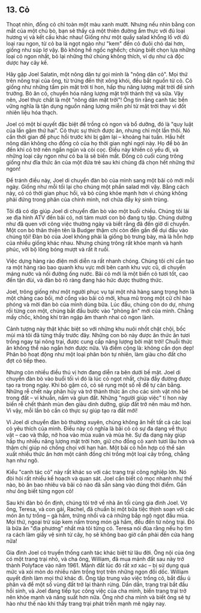 ## 13. Cỏ

Thoạt nhìn, đồng cỏ chỉ toàn một màu xanh mướt. Nhưng nếu nhìn bằng con mắt của một chú bò, bạn sẽ thấy cả một thiên đường ẩm thực với đủ loại hương vị và kết cấu khác nhau! Giống như một quầy salad khổng lồ với đủ loại rau ngon, từ cỏ ba lá ngọt ngào như "kem" đến cỏ đuôi chó dai hơn, giống như súp lơ vậy. Bò không hề ngốc nghếch; chúng biết chọn lựa những loại cỏ ngon nhất, bỏ lại những thứ chúng không thích, ví dụ như cà độc dược hay cây kế.


Hãy gặp Joel Salatin, một nông dân tự gọi mình là "nông dân cỏ". Mọi thứ trên nông trại của ông, từ trứng đến thịt xông khói, đều bắt nguồn từ cỏ.  Cỏ giống như những tấm pin mặt trời tí hon, hấp thụ năng lượng mặt trời để sinh trưởng. Bò ăn cỏ, chuyển hóa năng lượng mặt trời thành thịt và sữa. Vậy nên, Joel thực chất là một "nông dân mặt trời"! Ông tin rằng canh tác bền vững nghĩa là tận dụng nguồn năng lượng miễn phí từ mặt trời thay vì đốt nhiên liệu hóa thạch.


Joel có một bí quyết đặc biệt để trồng cỏ ngon và bổ dưỡng, đó là "quy luật của lần gặm thứ hai". Cỏ thực sự thích được ăn, nhưng chỉ một lần thôi. Nó cần thời gian để phục hồi trước khi bị gặm lại – khoảng hai tuần. Hầu hết nông dân không cho đồng cỏ của họ thời gian nghỉ ngơi này. Họ để bò ăn đến khi cỏ trở nên ngắn ngủn và còi cọc. Điều này khiến cỏ yếu đi, và những loại cây ngon như cỏ ba lá sẽ biến mất.  Đồng cỏ cuối cùng trông giống như đĩa thức ăn của một đứa trẻ sau khi chúng đã chọn hết những thứ ngon!


Để tránh điều này, Joel di chuyển đàn bò của mình sang một bãi cỏ mới mỗi ngày.  Giống như mỗi tối lại cho chúng một phần salad mới vậy. Bằng cách này, cỏ có thời gian phục hồi, và bò cũng khỏe mạnh hơn vì chúng không phải đứng trong phân của chính mình, nơi chứa đầy ký sinh trùng.


Tôi đã có dịp giúp Joel di chuyển đàn bò vào một buổi chiều. Chúng tôi lái xe địa hình ATV đến bãi cỏ, nơi tám mươi con bò đang tụ tập. Chúng dường như đã quen với công việc thường ngày và biết rằng đã đến giờ di chuyển. Một con bò thân thiện tên là Budger thậm chí còn đến gần để dụi đầu vào chúng tôi! Đàn bò của Joel không phải là giống bò trưng bày, mà là hỗn hợp của nhiều giống khác nhau. Nhưng chúng trông rất khỏe mạnh và hạnh phúc, với bộ lông bóng mượt và rất ít ruồi.


Việc dựng hàng rào điện mới diễn ra rất nhanh chóng. Chúng tôi chỉ cần tạo ra một hàng rào bao quanh khu vực mới bên cạnh khu vực cũ, di chuyển máng nước và nối đường ống nước. Bãi cỏ mới là một biển cỏ tươi tốt, cao đến tận đùi, và đàn bò rõ ràng đang háo hức được thưởng thức.


Joel, trông giống như một người phục vụ tại một nhà hàng sang trọng hơn là một chàng cao bồi, mở cổng vào bãi cỏ mới, khua mũ trong một cử chỉ hào phóng và mời đàn bò của mình dùng bữa. Lúc đầu, chúng còn do dự, nhưng rồi từng con một, chúng bắt đầu bước vào "phòng ăn" mới của mình. Chẳng mấy chốc, không khí tràn ngập âm thanh nhai cỏ ngon lành.


Cảnh tượng này thật khác biệt so với những khu nuôi nhốt chật chội, bốc mùi mà tôi đã từng thấy trước đây. Những con bò này được ăn thức ăn tươi trồng ngay tại nông trại, được cung cấp năng lượng bởi mặt trời! Chuỗi thức ăn không thể nào ngắn hơn được nữa. Và điểm cộng là: không cần dọn dẹp! Phân bò hoạt động như một loại phân bón tự nhiên, làm giàu cho đất cho đợt cỏ tiếp theo.


Nhưng còn nhiều điều thú vị hơn đang diễn ra bên dưới bề mặt. Joel di chuyển đàn bò vào buổi tối vì đó là lúc cỏ ngọt nhất, chứa đầy đường được tạo ra trong ngày. Khi bò gặm cỏ, cỏ sẽ rụng một số rễ để tự cân bằng. Những rễ chết này phân hủy và trở thành thức ăn cho các sinh vật nhỏ bé trong đất – vi khuẩn, nấm và giun đất. Những "người giúp việc" tí hon này biến rễ chết thành mùn đen giàu dinh dưỡng, giúp đất trở nên màu mỡ hơn. Vì vậy, mỗi lần bò cắn cỏ thực sự giúp tạo ra đất mới!


Vì Joel di chuyển đàn bò thường xuyên, chúng không ăn hết tất cả các loại cỏ yêu thích của mình. Điều này có nghĩa là bãi cỏ có sự đa dạng về thực vật – cao và thấp, nở hoa vào mùa xuân và mùa hè. Sự đa dạng này giúp hấp thụ nhiều năng lượng mặt trời hơn, giữ cho đồng cỏ xanh tươi lâu hơn và thậm chí giúp nó chống chọi với hạn hán. Một bãi cỏ hỗn hợp có thể sản xuất nhiều thức ăn hơn một cánh đồng chỉ trồng một loại cây trồng, chẳng hạn như ngô.


Kiểu "canh tác cỏ" này rất khác so với các trang trại công nghiệp lớn. Nó đòi hỏi rất nhiều kế hoạch và quan sát. Joel cần biết cỏ mọc nhanh như thế nào, bò ăn bao nhiêu và bãi cỏ nào đã sẵn sàng vào đúng thời điểm. Gần như ông biết từng ngọn cỏ!


Sau khi đàn bò ổn định, chúng tôi trở về nhà ăn tối cùng gia đình Joel. Vợ ông, Teresa, và con gái, Rachel, đã chuẩn bị một bữa tiệc thịnh soạn với các món ăn tự trồng – gà hầm, trứng nhồi và cả những bắp ngô ngọt đầu mùa. Mọi thứ, ngoại trừ súp kem nấm trong món gà hầm, đều đến từ nông trại. Đó là bữa ăn "địa phương" nhất mà tôi từng có. Teresa nói đùa rằng nếu họ tìm ra cách làm giấy vệ sinh từ cây, họ sẽ không bao giờ cần phải đến cửa hàng nữa!


Gia đình Joel có truyền thống canh tác khác biệt từ lâu đời. Ông nội của ông có một trang trại nhỏ, và cha ông, William, đã mua mảnh đất sau này trở thành Polyface vào năm 1961. Mảnh đất lúc đó rất xơ xác – bị sử dụng quá mức và xói mòn do nhiều năm trồng trọt trên những ngọn đồi dốc. William quyết định làm mọi thứ khác đi. Ông tập trung vào việc trồng cỏ, bắt đầu ủ phân và để một số vùng đất trở lại thành rừng. Dần dần, trang trại bắt đầu hồi sinh, và Joel đang tiếp tục công việc của cha mình, biến trang trại trở nên khỏe mạnh và năng suất hơn nữa. Ông nhớ cha mình và biết ông sẽ tự hào như thế nào khi thấy trang trại phát triển mạnh mẽ ngày nay.
